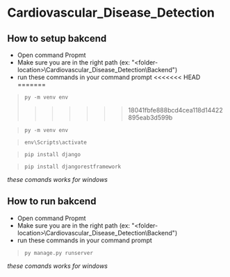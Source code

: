 # Cardiovascular_Disease_Detection

## How to setup bakcend

- Open command Propmt
- Make sure you are in the right path
  (ex: "\<folder-location>\Cardiovascular_Disease_Detection\Backend")
- run these commands in your command prompt
<<<<<<< HEAD
=======
  
 > `py -m venv env`
 > <br>
>>>>>>> 18041fbfe888bcd4cea118d14422895eab3d599b

> `py -m venv env` <br>

> `env\Scripts\activate` <br>

> `pip install django` <br>

> `pip install djangorestframework`

_these comands works for windows_

## How to run bakcend

- Open command Propmt
- Make sure you are in the right path
  (ex: "\<folder-location>\Cardiovascular_Disease_Detection\Backend")
- run these commands in your command prompt

> `py manage.py runserver`

_these comands works for windows_
